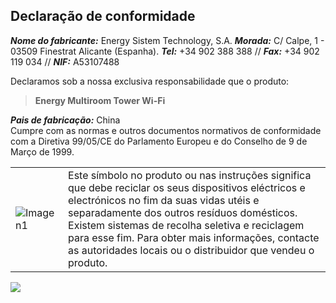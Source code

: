## Declaração de conformidade

_**Nome do fabricante:**_ Energy Sistem Technology, S.A.
_**Morada:**_ C/ Calpe, 1 - 03509 Finestrat Alicante (Espanha).
_**Tel:**_ +34 902 388 388 // _**Fax:**_ +34 902 119 034 // _**NIF:**_  A53107488


Declaramos sob a nossa exclusiva responsabilidade que o produto:

>**Energy Multiroom Tower Wi-Fi**

_**Pais de fabricação:**_ China<br>
Cumpre com as normas e outros documentos normativos de conformidade com a Diretiva 99/05/CE do Parlamento Europeu e do Conselho de 9 de Março de 1999. 

|  |  |
|:-------|:-------|
|![Imagen1](http://static.energysistem.com/images/manuals/39930/52d42d0e441fc.jpg) | Este símbolo no produto ou nas instruções significa que debe reciclar os seus dispositivos eléctricos e electrónicos no fim da suas vidas utéis e separadamente dos outros resíduos domésticos. Existem sistemas de recolha seletiva e reciclagem para esse fim. Para obter mais informações, contacte as autoridades locais ou o distribuidor que vendeu o produto.|

   ![](http://static.energysistem.com/images/manuals/39052/54887c2a4f567.jpg)

